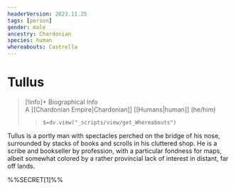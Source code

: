```yaml
---
headerVersion: 2023.11.25
tags: [person]
gender: male
ancestry: Chardonian
species: human
whereabouts: Castrella
---
```

# Tullus
>[!info]+ Biographical Info  
> A [[Chardonian Empire|Chardonian]] [[Humans|human]] (he/him)  
>> `$=dv.view("_scripts/view/get_Whereabouts")`

Tullus is a portly man with spectacles perched on the bridge of his nose, surrounded by stacks of books and scrolls in his cluttered shop. He is a scribe and bookseller by profession, with a particular fondness for maps, albeit somewhat colored by a rather provincial lack of interest in distant, far off lands. 

%%SECRET[1]%%